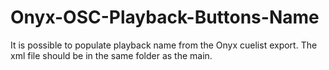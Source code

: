 # Onyx-OSC-Playback-Buttons-Name
It is possible to populate playback name from the Onyx cuelist export. The xml file should be in the same folder as the main.
